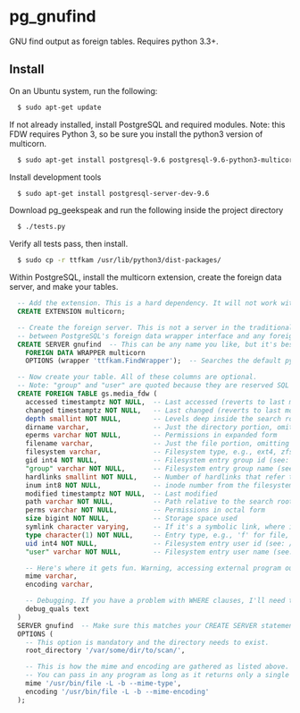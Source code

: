 # pg_gnufind
GNU find output as foreign tables. Requires python 3.3+.

## Install
On an Ubuntu system, run the following:

```bash
  $ sudo apt-get update
```

If not already installed, install PostgreSQL and required modules. Note: this FDW requires Python 3, so be sure
you install the python3 version of multicorn.

```bash
  $ sudo apt-get install postgresql-9.6 postgresql-9.6-python3-multicorn
```
Install development tools

```bash
  $ sudo apt-get install postgresql-server-dev-9.6
```
Download pg_geekspeak and run the following inside the project directory

```bash
  $ ./tests.py
```

Verify all tests pass, then install.

```bash
  $ sudo cp -r ttfkam /usr/lib/python3/dist-packages/
```

Within PostgreSQL, install the multicorn extension, create the foreign data server, and make your tables.

```sql
  -- Add the extension. This is a hard dependency. It will not work without it.
  CREATE EXTENSION multicorn;

  -- Create the foreign server. This is not a server in the traditional TCP/IP sense. This is a mapping
  -- between PostgreSQL's foreign data wrapper interface and any foreign tables you may create.
  CREATE SERVER gnufind  -- This can be any name you like, but it's best to be descriptive.
    FOREIGN DATA WRAPPER multicorn
    OPTIONS (wrapper 'ttfkam.FindWrapper');  -- Searches the default python path

  -- Now create your table. All of these columns are optional.
  -- Note: "group" and "user" are quoted because they are reserved SQL words.
  CREATE FOREIGN TABLE gs.media_fdw (
    accessed timestamptz NOT NULL,  -- Last accessed (reverts to last modified if noatime is set)
    changed timestamptz NOT NULL,   -- Last changed (reverts to last modified if noctime is set)
    depth smallint NOT NULL,        -- Levels deep inside the search root
    dirname varchar,                -- Just the directory portion, omitting file
    eperms varchar NOT NULL,        -- Permissions in expanded form
    filename varchar,               -- Just the file portion, omitting directories
    filesystem varchar,             -- Filesystem type, e.g., ext4, zfs
    gid int4 NOT NULL,              -- Filesystem entry group id (see: /etc/group)
    "group" varchar NOT NULL,       -- Filesystem entry group name (see: /etc/group)
    hardlinks smallint NOT NULL,    -- Number of hardlinks that refer to this bag o' bytes
    inum int8 NOT NULL,             -- inode number from the filesystem
    modified timestamptz NOT NULL,  -- Last modified
    path varchar NOT NULL,          -- Path relative to the search root
    perms varchar NOT NULL,         -- Permissions in octal form
    size bigint NOT NULL,           -- Storage space used
    symlink character varying,      -- If it's a symbolic link, where it points to
    type character(1) NOT NULL,     -- Entry type, e.g., 'f' for file, 'd' for directory
    uid int4 NOT NULL,              -- Filesystem entry user id (see: /etc/passwd)
    "user" varchar NOT NULL,        -- Filesystem entry user name (see: /etc/passwd)

    -- Here's where it gets fun. Warning, accessing external program output hurts performance
    mime varchar,
    encoding varchar,

    -- Debugging. If you have a problem with WHERE clauses, I'll need this data to fix it.
    debug_quals text
  )
  SERVER gnufind  -- Make sure this matches your CREATE SERVER statement above
  OPTIONS (
    -- This option is mandatory and the directory needs to exist.
    root_directory '/var/some/dir/to/scan/',

    -- This is how the mime and encoding are gathered as listed above.
    -- You can pass in any program as long as it returns only a single line of text.
    mime '/usr/bin/file -L -b --mime-type',
    encoding '/usr/bin/file -L -b --mime-encoding'
  );
```

